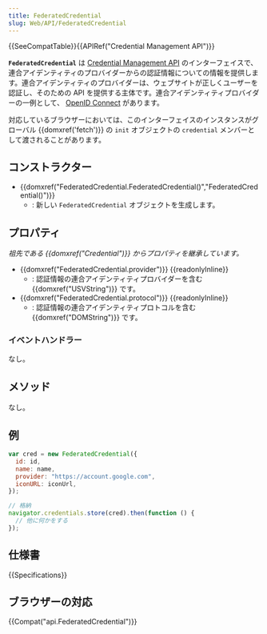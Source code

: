 ```yaml
---
title: FederatedCredential
slug: Web/API/FederatedCredential
---
```


{{SeeCompatTable}}{{APIRef("Credential Management API")}}

**`FederatedCredential`** は [Credential Management API](/ja/docs/Web/API/Credential_Management_API) のインターフェイスで、連合アイデンティティのプロバイダーからの認証情報についての情報を提供します。連合アイデンティティのプロバイダーは、ウェブサイトが正しくユーザーを認証し、そのための API を提供する主体です。連合アイデンティティプロバイダーの一例として、 [OpenID Connect](http://openid.net/developers/specs/) があります。

対応しているブラウザーにおいては、このインターフェイスのインスタンスがグローバル {{domxref('fetch')}} の `init` オブジェクトの `credential` メンバーとして渡されることがあります。

## コンストラクター

- {{domxref("FederatedCredential.FederatedCredential()","FederatedCredential()")}}
  - : 新しい `FederatedCredential` オブジェクトを生成します。

## プロパティ

_祖先である {{domxref("Credential")}} からプロパティを継承しています。_

- {{domxref("FederatedCredential.provider")}} {{readonlyInline}}
  - : 認証情報の連合アイデンティティプロバイダーを含む {{domxref("USVString")}} です。
- {{domxref("FederatedCredential.protocol")}} {{readonlyInline}}
  - : 認証情報の連合アイデンティティプロトコルを含む {{domxref("DOMString")}} です。

### イベントハンドラー

なし。

## メソッド

なし。

## 例

```js
var cred = new FederatedCredential({
  id: id,
  name: name,
  provider: "https://account.google.com",
  iconURL: iconUrl,
});

// 格納
navigator.credentials.store(cred).then(function () {
  // 他に何かをする
});
```

## 仕様書

{{Specifications}}

## ブラウザーの対応

{{Compat("api.FederatedCredential")}}

